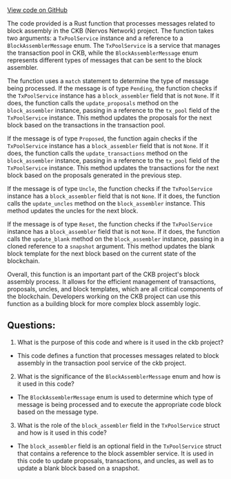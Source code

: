[View code on GitHub](https://github.com/nervosnetwork/ckb/blob/develop/tx-pool/src/block_assembler/process.rs)

The code provided is a Rust function that processes messages related to block assembly in the CKB (Nervos Network) project. The function takes two arguments: a `TxPoolService` instance and a reference to a `BlockAssemblerMessage` enum. The `TxPoolService` is a service that manages the transaction pool in CKB, while the `BlockAssemblerMessage` enum represents different types of messages that can be sent to the block assembler.

The function uses a `match` statement to determine the type of message being processed. If the message is of type `Pending`, the function checks if the `TxPoolService` instance has a `block_assembler` field that is not `None`. If it does, the function calls the `update_proposals` method on the `block_assembler` instance, passing in a reference to the `tx_pool` field of the `TxPoolService` instance. This method updates the proposals for the next block based on the transactions in the transaction pool.

If the message is of type `Proposed`, the function again checks if the `TxPoolService` instance has a `block_assembler` field that is not `None`. If it does, the function calls the `update_transactions` method on the `block_assembler` instance, passing in a reference to the `tx_pool` field of the `TxPoolService` instance. This method updates the transactions for the next block based on the proposals generated in the previous step.

If the message is of type `Uncle`, the function checks if the `TxPoolService` instance has a `block_assembler` field that is not `None`. If it does, the function calls the `update_uncles` method on the `block_assembler` instance. This method updates the uncles for the next block.

If the message is of type `Reset`, the function checks if the `TxPoolService` instance has a `block_assembler` field that is not `None`. If it does, the function calls the `update_blank` method on the `block_assembler` instance, passing in a cloned reference to a `snapshot` argument. This method updates the blank block template for the next block based on the current state of the blockchain.

Overall, this function is an important part of the CKB project's block assembly process. It allows for the efficient management of transactions, proposals, uncles, and block templates, which are all critical components of the blockchain. Developers working on the CKB project can use this function as a building block for more complex block assembly logic.
## Questions:
 1. What is the purpose of this code and where is it used in the ckb project?
- This code defines a function that processes messages related to block assembly in the transaction pool service of the ckb project.

2. What is the significance of the `BlockAssemblerMessage` enum and how is it used in this code?
- The `BlockAssemblerMessage` enum is used to determine which type of message is being processed and to execute the appropriate code block based on the message type.

3. What is the role of the `block_assembler` field in the `TxPoolService` struct and how is it used in this code?
- The `block_assembler` field is an optional field in the `TxPoolService` struct that contains a reference to the block assembler service. It is used in this code to update proposals, transactions, and uncles, as well as to update a blank block based on a snapshot.
